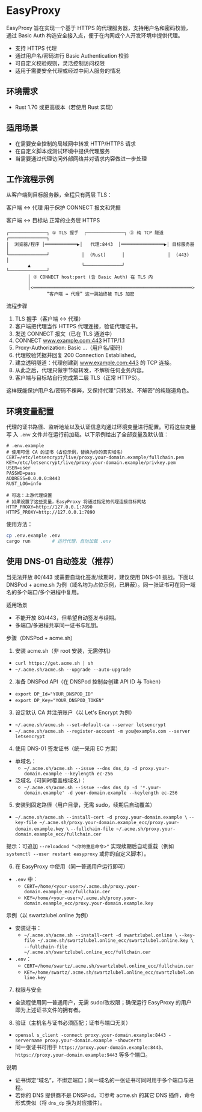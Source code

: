 # EasyProxy

EasyProxy 旨在实现一个基于 HTTPS 的代理服务器，支持用户名和密码校验，通过 Basic Auth 构造安全接入点，便于在内网或个人开发环境中提供代理。
- 支持 HTTPS 代理
- 通过用户名/密码进行 Basic Authentication 校验
- 可自定义校验规则，灵活控制访问权限
- 适用于需要安全代理或经过中间人服务的情况

## 环境需求

- Rust 1.70 或更高版本（若使用 Rust 实现）

## 适用场景

- 在需要安全控制的局域网中转发 HTTP/HTTPS 请求
- 在自定义脚本或测试环境中提供代理服务
- 当需要通过代理访问外部网络并对请求内容做进一步处理

## 工作流程示例

从客户端到目标服务器，全程只有两层 TLS：

客户端 ↔ 代理 用于保护 CONNECT 报文和凭据

客户端 ↔ 目标站 正常的业务层 HTTPS

```
┌──────────────┐ ① TLS 握手  ┌──────────────┐ ③ 纯 TCP 隧道 ┌──────────────┐
│  浏览器/程序 │════════════▶│   代理:8443  │════════════════▶│ 目标服务器  │
└──────────────┘            │  (Rust)      │                │  (443)      │
        ▲                   └──────────────┘                └──────────────┘
        │ ② CONNECT host:port (含 Basic Auth) 在 TLS 内
        │
        │<═══════════════════════════════════════════════════════════>
               “客户端 ↔ 代理” 这一跳始终被 TLS 加密
```

流程步骤

1. TLS 握手（客户端 ↔ 代理）
2. 客户端把代理当作 HTTPS 代理连接，验证代理证书。
3. 发送 CONNECT 报文（已在 TLS 通道中）
4. CONNECT www.example.com:443 HTTP/1.1
5. Proxy-Authorization: Basic …（用户名/密码）
6. 代理校验凭据并回复 200 Connection Established。
7. 建立透明隧道：代理创建到 www.example.com:443 的 TCP 连接。
8. 从此之后，代理只做字节级转发，不解析任何业务内容。
9. 客户端与目标站自行完成第二层 TLS（正常 HTTPS）。

这样既能保护用户名/密码不裸奔，又保持代理"只转发、不解密"的纯隧道角色。

## 环境变量配置

代理的证书路径、监听地址以及认证信息均通过环境变量进行配置。可将这些变量写
入 `.env` 文件并在运行前加载。以下示例给出了全部变量及默认值：

```dotenv
# .env.example
# 使用可信 CA 的证书（占位示例，替换为你的真实域名）
CERT=/etc/letsencrypt/live/proxy.your-domain.example/fullchain.pem
KEY=/etc/letsencrypt/live/proxy.your-domain.example/privkey.pem
USER=user
PASSWD=pass
ADDRESS=0.0.0.0:8443
RUST_LOG=info

# 可选：上游代理设置
# 如果设置了这些变量，EasyProxy 将通过指定的代理连接目标网站
HTTP_PROXY=http://127.0.0.1:7890
HTTPS_PROXY=http://127.0.0.1:7890
```

使用方法：

```bash
cp .env.example .env
cargo run        # 运行代理，自动加载 .env
```

## 使用 DNS-01 自动签发（推荐）

当无法开放 80/443 或需要自动化签发/续期时，建议使用 DNS-01 挑战。下面以 DNSPod + acme.sh 为例（域名均为占位示例，已屏蔽）。同一张证书可在同一域名的多个端口/多个进程中复用。

适用场景
- 不能开放 80/443，但希望自动签发与续期。
- 多端口/多进程共享同一证书与私钥。

步骤（DNSPod + acme.sh）

1) 安装 acme.sh（非 root 安装，无需停机）
- `curl https://get.acme.sh | sh`
- `~/.acme.sh/acme.sh --upgrade --auto-upgrade`

2) 准备 DNSPod API（在 DNSPod 控制台创建 API ID 与 Token）
- `export DP_Id="YOUR_DNSPOD_ID"`
- `export DP_Key="YOUR_DNSPOD_TOKEN"`

3) 设定默认 CA 并注册账户（以 Let's Encrypt 为例）
- `~/.acme.sh/acme.sh --set-default-ca --server letsencrypt`
- `~/.acme.sh/acme.sh --register-account -m you@example.com --server letsencrypt`

4) 使用 DNS-01 签发证书（统一采用 EC 方案）
- 单域名：
  - `~/.acme.sh/acme.sh --issue --dns dns_dp -d proxy.your-domain.example --keylength ec-256`
- 泛域名（可同时覆盖根域名）：
  - `~/.acme.sh/acme.sh --issue --dns dns_dp -d '*.your-domain.example' -d your-domain.example --keylength ec-256`

5) 安装到固定路径（用户目录，无需 sudo，续期后自动覆盖）
- `~/.acme.sh/acme.sh --install-cert -d proxy.your-domain.example \`
  `--key-file ~/.acme.sh/proxy.your-domain.example_ecc/proxy.your-domain.example.key \`
  `--fullchain-file ~/.acme.sh/proxy.your-domain.example_ecc/fullchain.cer`

提示：可追加 `--reloadcmd "<你的重启命令>"` 实现续期后自动重载（例如 `systemctl --user restart easyproxy` 或你的自定义脚本）。

6) 在 EasyProxy 中使用（同一普通用户运行即可）
- `.env` 中：
  - `CERT=/home/<your-user>/.acme.sh/proxy.your-domain.example_ecc/fullchain.cer`
  - `KEY=/home/<your-user>/.acme.sh/proxy.your-domain.example_ecc/proxy.your-domain.example.key`

示例（以 swartzlubel.online 为例）
- 安装证书：
  - `~/.acme.sh/acme.sh --install-cert -d swartzlubel.online \`
    `--key-file ~/.acme.sh/swartzlubel.online_ecc/swartzlubel.online.key \`
    `--fullchain-file ~/.acme.sh/swartzlubel.online_ecc/fullchain.cer`
- `.env`：
  - `CERT=/home/swartz/.acme.sh/swartzlubel.online_ecc/fullchain.cer`
  - `KEY=/home/swartz/.acme.sh/swartzlubel.online_ecc/swartzlubel.online.key`

7) 权限与安全
- 全流程使用同一普通用户，无需 sudo/改权限；确保运行 EasyProxy 的用户即为上述证书文件的拥有者。

8) 验证（主机名与证书必须匹配；证书与端口无关）
- `openssl s_client -connect proxy.your-domain.example:8443 -servername proxy.your-domain.example -showcerts`
- 同一张证书可用于 `https://proxy.your-domain.example:8443`、`https://proxy.your-domain.example:9443` 等多个端口。

说明
- 证书绑定“域名”，不绑定端口；同一域名的一张证书可同时用于多个端口与进程。
- 若你的 DNS 提供商不是 DNSPod，可参考 acme.sh 的其它 DNS 插件，命令形式类似（将 `dns_dp` 换为对应插件）。
